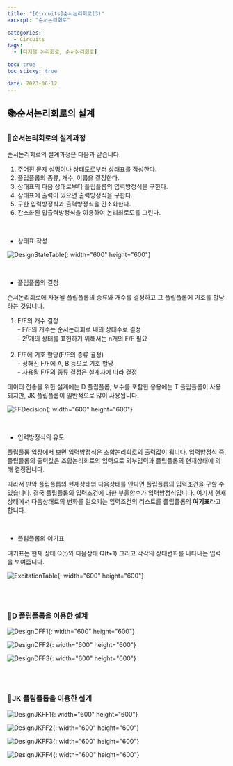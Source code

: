 ```yaml
---
title: "[Circuits]순서논리회로(3)"
excerpt: "순서논리회로"

categories:
  - Circuits
tags:
  - [디지털 논리회로, 순서논리회로]

toc: true
toc_sticky: true

date: 2023-06-12
---
```


## 📚순서논리회로의 설계
### 📄순서논리회로의 설계과정
순서논리회로의 설계과정은 다음과 같습니다.

1. 주어진 문제 설명이나 상태도로부터 상태표를 작성한다.
2. 플립플롭의 종류, 개수, 이름을 결정한다.
3. 상태표의 다음 상태로부터 플립플롭의 입력방정식을 구한다.
4. 상태표에 출력이 있으면 출력방정식을 구한다.
5. 구한 입력방정식과 출력방정식을 간소화한다.
6. 간소화된 입출력방정식을 이용하여 논리회로도를 그린다.

<br>

* 상태표 작성

![DesignStateTable](\assets\images\Circuits\DesignStateTable.png){: width="600" height="600"}

<br>

* 플립플롭의 결정

순서논리회로에 사용될 플립플롭의 종류와 개수를 결정하고 그 플립플롭에 기호를 할당하는 것입니다.

  1. F/F의 개수 결정
    <br>
    - F/F의 개수는 순서논리회로 내의 상태수로 결정
    <br>
    - 2<sup>n</sup>개의 상태를 표현하기 위해서는 n개의 F/F 필요
  <br><br>
  2. F/F에 기호 할당(F/F의 종류 결정)
    <br>
    - 정해진 F/F에 A, B 등으로 기호 할당
    <br>
    - 사용될 F/F의 종류 결정은 설계자에 따라 결정

데이터 전송을 위한 설계에는 D 플립플롭, 보수를 포함한 응용에는 T 플립플롭이 사용되지만, JK 플립플롭이 일반적으로 많이 사용됩니다.

![FFDecision](\assets\images\Circuits\FFDecision.png){: width="600" height="600"}

<br>

* 입력방정식의 유도

플립플롭 입장에서 보면 입력방정식은 조합논리회로의 출력값이 됩니다. 입력방정식 즉, 플립플롭의 출력값은 조합논리회로의 입력으로 외부입력과 플립플롭의 현재상태에 의해 결정됩니다.

따라서 만약 플립플롭의 현재상태와 다음상태를 안다면 플립플롭의 입력조건을 구할 수 있습니다. 결국 플립플롭의 입력조건에 대한 부울함수가 입력방정식입니다. 여기서 현재상태에서 다음상태로의 변화를 일으키는 입력조건의 리스트를 플립플롭의 **여기표**라고 합니다.

<br>

* 플립플롭의 여기표

여기표는 현재 상태 Q(t)와 다음상태 Q(t+1) 그리고 각각의 상태변화를 나타내는 입력을 보여줍니다.

![ExcitationTable](\assets\images\Circuits\ExcitationTable.png){: width="600" height="600"}

<br><br>

### 📄D 플립플롭을 이용한 설계

![DesignDFF1](\assets\images\Circuits\DesignDFF1.png){: width="600" height="600"}

![DesignDFF2](\assets\images\Circuits\DesignDFF2.png){: width="600" height="600"}

![DesignDFF3](\assets\images\Circuits\DesignDFF3.png){: width="600" height="600"}

<br><br>

### 📄JK 플립플롭을 이용한 설계

![DesignJKFF1](\assets\images\Circuits\DesignJKFF1.png){: width="600" height="600"}

![DesignJKFF2](\assets\images\Circuits\DesignJKFF2.png){: width="600" height="600"}

![DesignJKFF3](\assets\images\Circuits\DesignJKFF3.png){: width="600" height="600"}

![DesignJKFF4](\assets\images\Circuits\DesignJKFF4.png){: width="600" height="600"}

<br><br>